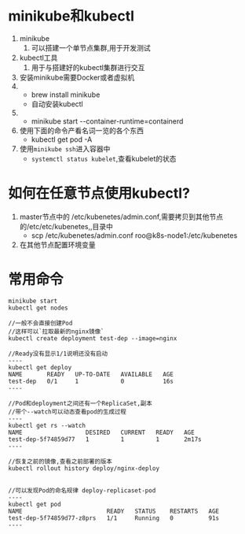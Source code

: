 # minikube和kubectl
1. minikube
    1. 可以搭建一个单节点集群,用于开发测试
2. kubectl工具
    1. 用于与搭建好的kubectl集群进行交互
3. 安装minikube需要Docker或者虚拟机
4. - brew install minikube
    - 自动安装kubectl
5. 
    - minikube start --container-runtime=containerd
6. 使用下面的命令产看名词一览的各个东西
    - kubectl get pod -A
7. 使用`minikube ssh`进入容器中
    - `systemctl status kubelet`,查看kubelet的状态



# 如何在任意节点使用kubectl?
1. master节点中的 /etc/kubenetes/admin.conf,需要拷贝到其他节点的/etc/etc/kubenetes,,目录中
    - scp /etc/kubenetes/admin.conf roo@k8s-node1:/etc/kubenetes
2. 在其他节点配置环境变量 
# 常用命令
```ssh
minikube start
kubectl get nodes

//一般不会直接创建Pod
//这样可以`拉取最新的nginx镜像`
kubectl create deployment test-dep --image=nginx

//Ready没有显示1/1说明还没有启动
----
kubectl get deploy
NAME       READY   UP-TO-DATE   AVAILABLE   AGE
test-dep   0/1     1            0           16s
----

//Pod和deployment之间还有一个ReplicaSet,副本
//带个--watch可以动态查看pod的生成过程
----
kubectl get rs --watch
NAME                  DESIRED   CURRENT   READY   AGE
test-dep-5f74859d77   1         1         1       2m17s
----

//恢复之前的镜像,查看之前部署的版本
kubectl rollout history deploy/nginx-deploy


//可以发现Pod的命名规律 deploy-replicaset-pod
----
kubectl get pod
NAME                        READY   STATUS    RESTARTS   AGE
test-dep-5f74859d77-z8prs   1/1     Running   0          91s
----

```

